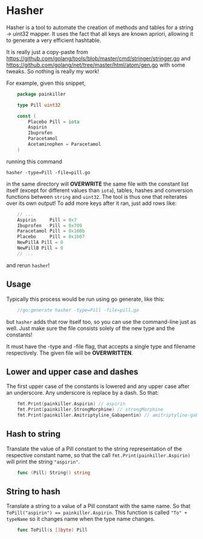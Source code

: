 # Hasher
Hasher is a tool to automate the creation of methods and tables for a string &#8594; uint32 mapper. It uses the fact that all keys are known apriori, allowing it to generate a very efficient hashtable.

It is really just a copy-paste from https://github.com/golang/tools/blob/master/cmd/stringer/stringer.go and https://github.com/golang/net/tree/master/html/atom/gen.go with some tweaks. So nothing is really my work!

For example, given this snippet,
``` go
	package painkiller

	type Pill uint32

	const (
		Placebo Pill = iota
		Aspirin
		Ibuprofen
		Paracetamol
		Acetaminophen = Paracetamol
	)
```

running this command

	hasher -type=Pill -file=pill.go

in the same directory will __OVERWRITE__ the same file with the constant list itself (except for different values than `iota`), tables, hashes and conversion functions between `string` and `uint32`. The tool is thus one that reiterates over its own output! To add more keys after it ran, just add rows like:

``` go
	// ...
	Aspirin     Pill = 0x7
	Ibuprofen   Pill = 0x709
	Paracetamol Pill = 0x100b
	Placebo     Pill = 0x1b07
	NewPillA Pill = 0
	NewPillB Pill = 0
	// ...
```

and rerun `hasher`!

## Usage
Typically this process would be run using go generate, like this:
``` go
	//go:generate hasher -type=Pill -file=pill.go
```
but `hasher` adds that row itself too, so you can use the command-line just as well. Just make sure the file consists solely of the new type and the constants!

It must have the -type and -file flag, that accepts a single type and filename respectively. The given file will be __OVERWRITTEN__.

## Lower and upper case and dashes
The first upper case of the constants is lowered and any upper case after an underscore. Any underscore is replace by a dash. So that:
``` go
	fmt.Print(painkiller.Aspirin) // aspirin
	fmt.Print(painkiller.StrongMorphine) // strongMorphine
	fmt.Print(painkiller.Amitriptyline_Gabapentin) // amitriptyline-gabapentin
```

## Hash to string
Translate the value of a Pill constant to the string representation of the respective constant name, so that the call `fmt.Print(painkiller.Aspirin)` will print the string `"aspirin"`.
``` go
	func (Pill) String() string
```

## String to hash
Translate a string to a value of a Pill constant with the same name. So that `ToPill("aspirin") == painkiller.Aspirin`. This function is called `"To" + typeName` so it changes name when the type name changes.
``` go
	func ToPill(s []byte) Pill
```